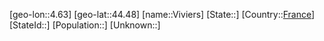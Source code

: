 ﻿---
location: [44.48,4.63]
type: City
tags:
- geo/City


SpocWebEntityId: 35332
isDeleted: false
confidential: public

---
[geo-lon::4.63]
[geo-lat::44.48]
[name::Viviers]
[State::]
[Country::[France](geo/Continent/Europe/France.md)]
[StateId::]
[Population::]
[Unknown::]

